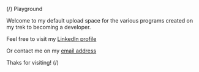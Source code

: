 (/)  Playground

Welcome to my default upload space for the various programs created on my trek to becoming a developer.

Feel free to visit my [LinkedIn profile](www.linkedin.com/in/wawrzyn-skibinski)

Or contact me on my [email address](mailto:waws1991@gmail.com?subject=[GitHub])

Thaks for visiting!  (/)
